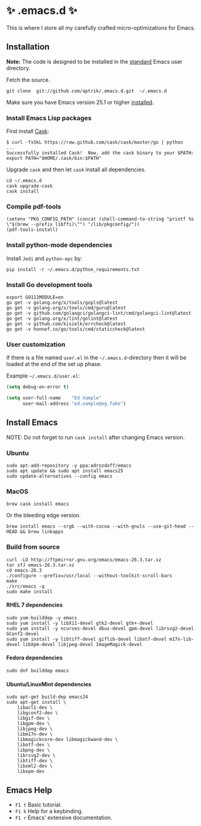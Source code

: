 # :sparkles: .emacs.d :sparkles:

This is where I store all my carefully crafted micro-optimizations for
Emacs.

## Installation

**Note:** The code is designed to be installed in the
[standard](http://www.emacswiki.org/emacs/DotEmacsDotD) Emacs user
directory.

Fetch the source.

    git clone  git://github.com/aptrik/.emacs.d.git  ~/.emacs.d

Make sure you have Emacs version 25.1 or higher [installed](#install-emacs).

### Install Emacs Lisp packages

First install [Cask](http://cask.readthedocs.org/):

    $ curl -fsSkL https://raw.github.com/cask/cask/master/go | python
    ...
    Successfully installed Cask!  Now, add the cask binary to your $PATH:
    export PATH="$HOME/.cask/bin:$PATH"

Upgrade `cask` and then let `cask` install all dependencies.

    cd ~/.emacs.d
    cask upgrade-cask
    cask install

### Compile pdf-tools

    (setenv "PKG_CONFIG_PATH" (concat (shell-command-to-string "printf %s \"$(brew --prefix libffi)\"") "/lib/pkgconfig/"))
    (pdf-tools-install)

### Install python-mode dependencies

Install `Jedi` and `python-epc` by:

    pip install -r ~/.emacs.d/python_requirements.txt

### Install Go development tools

    export GO111MODULE=on
    go get -v golang.org/x/tools/gopls@latest
    go get -v golang.org/x/tools/cmd/guru@latest
    go get -v github.com/golangci/golangci-lint/cmd/golangci-lint@latest
    go get -v golang.org/x/lint/golint@latest
    go get -v github.com/kisielk/errcheck@latest
    go get -v honnef.co/go/tools/cmd/staticcheck@latest

### User customization

If there is a file named `user.el` in the `~/.emacs.d`-directory then it
will be loaded at the end of the set up phase.

Example `~/.emacs.d/user.el`:

```lisp
(setq debug-on-error t)

(setq user-full-name    "Ed Xample"
      user-mail-address "ed.xample@eg.fake")
```

## Install Emacs

NOTE: Do not forget to run `cask install` after changing Emacs version.

### Ubuntu

    sudo apt-add-repository -y ppa:adrozdoff/emacs
    sudo apt update && sudo apt install emacs25
    sudo update-alternatives --config emacs

### MacOS

    brew cask install emacs

Or the bleeding edge version.

    brew install emacs --srgb --with-cocoa --with-gnuls --use-git-head --HEAD && brew linkapps

### Build from source

    curl -LO http://ftpmirror.gnu.org/emacs/emacs-26.3.tar.xz
    tar xfJ emacs-26.3.tar.xz
    cd emacs-26.3
    ./configure --prefix=/usr/local --without-toolkit-scroll-bars
    make
    ./src/emacs -q
    sudo make install

#### RHEL 7 dependencies

    sudo yum-builddep -y emacs
    sudo yum install -y libX11-devel gtk2-devel gtk+-devel
    sudo yum install -y ncurses-devel dbus-devel gpm-devel librsvg2-devel GConf2-devel
    sudo yum install -y libtiff-devel giflib-devel libotf-devel m17n-lib-devel libXpm-devel libjpeg-devel ImageMagick-devel

#### Fedora dependencies

    sudo dnf builddep emacs

#### Ubuntu/LinuxMint dependencies

    sudo apt-get build-dep emacs24
    sudo apt-get install \
        libacl1-dev \
        libgconf2-dev \
        libgif-dev \
        libgpm-dev \
        libjpeg-dev \
        libm17n-dev \
        libmagickcore-dev libmagickwand-dev \
        libotf-dev \
        libpng-dev \
        librsvg2-dev \
        libtiff-dev \
        libxml2-dev \
        libxpm-dev

## Emacs Help

* `F1 t`  Basic tutorial.
* `F1 k`  Help for a keybinding.
* `F1 r`  Emacs' extensive documentation.
